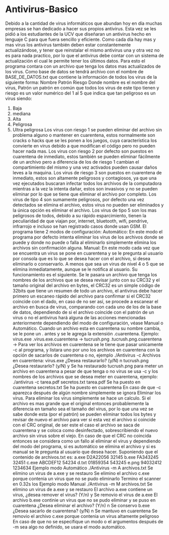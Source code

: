 # Antivirus-Basico

Debido a la cantidad de virus informáticos que abundan hoy en día muchas empresas se han dedicado a
hacer sus propios antivirus. Esta vez se les pidió a los estudiantes de  la UCV que diseñaran un antivirus hecho en lenguaje C para que fuera sencillo y eficiente.
Como cada día hay mas y mas virus los antivirus también deben estar constantemente actualizándose, y
tener que reinstalar el mismo antivirus una y otra vez no es para nada practico, por lo que el antivirus
debe contar con un sistema de actualización el cual le permite tener los últimos datos. Para esto el
programa contara con un archivo que tenga los datos mas actualizados de los virus.
Como base de datos se tendrá archivo con el nombre de BASE_DE_DATOS.txt que contiene la
información de todos los virus de la siguiente forma:
Nombre Patrón Riesgo
Donde nombre es el nombre del virus, Patrón un patrón en común que todos los virus de este tipo
tienen y riesgo es un valor numérico del 1 al 5 que indica que tan peligroso es un virus siendo:
1. Baja
2. mediana
3. Alta
4. Peligrosa
5. Ultra peligrosa
Los virus con riesgo 1 se pueden eliminar del archivo sin problema alguno o mantener en cuarentena,
estos normalmente son cracks o hacks que se les ponen a los juegos, cuya característica los convierte en
virus debido a que modifican el código pero no pueden hacer nada mas. Los virus con riesgo 2 por
defecto son puestos en cuarentena de inmediato, estos también se pueden eliminar fácilmente de un
archivo pero a diferencia de los de riesgo 1 cambian el compartimiento del mismo y una vez activados
pueden causar daños leves a la maquina. Los virus de riesgo 3 son puestos en cuarentena de inmediato,
estos son altamente peligrosos y contagiosos, ya que una vez ejecutados buscaran infectar todos los
archivos de la computadora mientras a la vez la intenta dañar, estos son invasivos y no se pueden
eliminar por lo que se tiene que eliminar el archivo por completo. Los virus de tipo 4 son sumamente
peligrosos, por defecto una vez detectados se elimina el archivo, estos virus no pueden ser eliminados y
la única opción es eliminar el archivo. Los virus de tipo 5 son los mas peligrosos de todos, debido a su
rápido esparcimiento, tienen la peculiaridad de que viajan por, internet, bluetooth, wifi, pendrive,
infrarrojo e incluso se han registrado casos donde usan GSM.
El programa tiene 2 modos de configuración:
Automático: En este modo el programa por defecto intenta eliminar los virus de los archivos donde se
puede y donde no puede o falla al eliminarlo simplemente elimina los archivos sin confirmación
alguna.
Manual: En este modo cada vez que se encuentra un virus se pone en cuarentena y se le pregunta al
usuario por consola que es lo que se desea hacer con el archivo, si desea eliminarlo o conservarlo. A
menos que sea un virus de nivel 4 o 5 que se elimina inmediatamente, aunque se le notifica al usuario.
Su funcionamiento es el siguiente.
Se le pasara un archivo que tenga los nombres de los archivos que se desea revisar junto con su CRC32
y el tamaño original del archivo en bytes, el CRC32 es un simple código de 32bits que tiene un
resumen de todo un archivo, el antivirus debe hacer primero un escaneo rápido del archivo para
confirmar si el CRC32 coincide con el dado, en caso de no ser así, se procede a escanear el archivo en
busca de virus, comparando con cada uno de los de la base de datos, dependiendo de si el archivo
coincide con el patrón de un virus o no el antivirus hará alguna de las acciones mencionadas
anteriormente dependiendo del modo de configuración, véase Manual o Automático.
Cuando un archivo esta en cuarentena su nombre cambia, se le pone un . antes y se le agrega la
extensión .cuarentena. Ejemplo:
virus.exe
.virus.exe.cuarentena
→
tucrush.png
.tucrush.png.cuarentena
→
Para ver los archivos en cuarentena se le tiene que pasar unicamente -c al programa, y listara uno por
uno los archivos en cuarentena con la opción de sacarlos de cuarentena o no, ejemplo
./Antivirus -c
Archivos en cuarentena:
virus.exe ¿Desea restaurarlo? (y/N)
n
tucrush.png ¿Desea restaurarlo? (y/N)
y
Se ha restaurado tucrush.png
para meter un archivo en cuarentena a pesar de que tenga o no virus se usa -c y los nombres de los
archivos que se desea meter en cuarentena, ejemplo:
./antivirus -c tarea.pdf secretos.txt
tarea.pdf Se ha puesto en cuarentena
secretos.txt Se ha puesto en cuarentena
En caso de que -c aparezca después de algún nombre simplemente se ignora
Eliminar los virus.
Para eliminar los virus simplemente se hace un calculo. Si el archivo es mas grande que el original
entonces probablemente la diferencia en tamaño sea el tamaño del virus, por lo que una vez se sabe
donde esta (por el patrón) se pueden eliminar todos los bytes y revisar de nuevo el archivo para ver si
esta vez el archivo si coincide con el CRC original, de ser este el caso el archivo se saca de cuarentena
y se coloca como desinfectado, sobrescribiendo el nuevo archivo sin virus sobre el viejo. En caso de
que el CRC no coincida entonces se considera como un fallo al eliminar el virus y dependiendo del
modo del programa, si es automático se elimina el archivo y si es manual se le pregunta al usuario que
desea hacer.
Suponiendo que el contenido de archivos.txt es:
a.exe D2A22056 32145
b.exe FA343245 32451
c.exe ABCDEF12 54234
d.txt 01859354 543245
e.png 94032412 1234634
Ejemplo modo Automático
./Antivirus -m A archivos.txt
Se elimino un virus de a.exe y se restauro
Se elimino el archivo c.exe porque contenia un virus que no se pudo eliminarlo
Termino el scanner en 0.32s los
Ejemplo modo Manual
./Antivirus -m M archivos.txt
Se elimino un virus de a.exe y se restauro
El archivo a.exe contiene un virus, ¿desea remover el virus? (Y/n)
y
Se removio el virus de a.exe
El archivo b.exe continie un virus que no se pudo eliminar y se puso en cuarentena ¿Desea eliminar el
archivo? (Y/n)
n
Se conservo b.exe
¿Desea sacarlo de cuarentena? (y/N)
n
Se mantuvo en cuarentena
Se removio el archivo c.exe porque contenia un virus altamente peligroso
En caso de que no se especifique un modo o el argumentos después de -m sea algo no definido, se
usara el modo automático.
